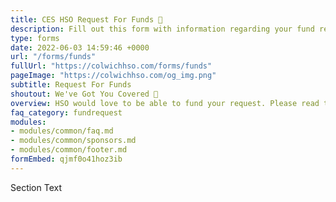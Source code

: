 ```yaml
---
title: CES HSO Request For Funds 🏦 
description: Fill out this form with information regarding your fund request.
type: forms
date: 2022-06-03 14:59:46 +0000
url: "/forms/funds"
fullUrl: "https://colwichhso.com/forms/funds"
pageImage: "https://colwichhso.com/og_img.png"
subtitle: Request For Funds 
shoutout: We've Got You Covered 🏦 
overview: HSO would love to be able to fund your request. Please read the <a href="#section0">Fund Request FAQ</a>, and then submit the form below.
faq_category: fundrequest
modules:
- modules/common/faq.md
- modules/common/sponsors.md
- modules/common/footer.md
formEmbed: qjmf0o41hoz3ib
---
```

Section Text
